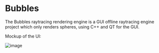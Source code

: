 # Bubbles
 The Bubbles raytracing rendering engine is a GUI offline raytracing engine project which only renders spheres, using C++ and QT for the GUI.

Mockup of the UI:

![image](https://user-images.githubusercontent.com/89635193/192791915-672c5de8-b12d-4fa5-992b-0996c8498369.png)

